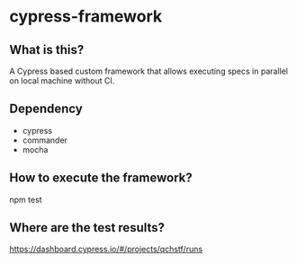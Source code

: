 # cypress-framework

## What is this?
A Cypress based custom framework that allows executing specs in parallel on local machine without CI.

## Dependency
- cypress
- commander
- mocha

## How to execute the framework?

npm test

## Where are the test results?

https://dashboard.cypress.io/#/projects/qchstf/runs

